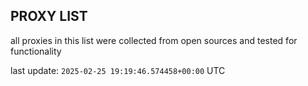 ## PROXY LIST

all proxies in this list were collected from open sources and tested for functionality

last update: `2025-02-25 19:19:46.574458+00:00` UTC